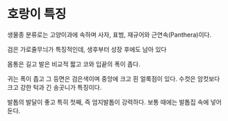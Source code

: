 <!DOCTYPE html>
<html>
<head>

</head>

<body>

<h1 style="text-align:left;">호랑이 특징</h1>
<p style="text-align:left;">생물종 분류로는 고양이과에 속하며 사자, 표범, 재규어와 근연속(Panthera)이다.</p>
<p style="text-align:left;">검은 가로줄무늬가 특징적인데, 생후부터 성장 후에도 남아 있다</p>
<p style="text-align:left;">몸통은 길고 발은 비교적 짧고 코와 입끝의 폭이 좁다.
<p style="text-align:left;">귀는 폭이 좁고 그 등면은 검은색이며 중앙에 크고 흰 얼룩점이 있다. 수컷은 암컷보다 크고 강한 턱과 긴 송곳니가 특징이다. </p>
<p style="text-align:left;">발톱의 발달이 좋고 특히 첫째, 즉 엄지발톱이 강력하다. 보통 때에는 발톱집 속에 넣어 둔다.

</body>
</html>

